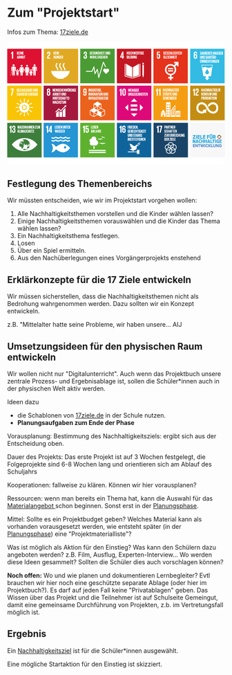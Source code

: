 # Zum "Projektstart"

Infos zum Thema: [17ziele.de](https://17ziele.de)

![](../../.gitbook/assets/grafik.png)

## Festlegung des Themenbereichs

Wir müssten entscheiden, wie wir im Projektstart vorgehen wollen:

1. Alle Nachhaltigkeitsthemen vorstellen und die Kinder wählen lassen?
2. Einige Nachhaltigkeitsthemen vorauswählen und die Kinder das Thema wählen lassen?
3. Ein Nachhaltigkeitsthema festlegen.
4. Losen
5. Über ein Spiel ermitteln.
6. Aus den Nachüberlegungen eines Vorgängerprojekts enstehend

## Erklärkonzepte für die 17 Ziele entwickeln

Wir müssen sicherstellen, dass die Nachhaltigkeitsthemen nicht als Bedrohung wahrgenommen werden. Dazu sollten wir ein Konzept entwickeln.

z.B. "Mittelalter hatte seine Probleme, wir haben unsere... AIJ

## Umsetzungsideen für den physischen Raum entwickeln

Wir wollen nicht nur "Digitalunterricht". Auch wenn das Projektbuch unsere zentrale Prozess- und Ergebnisablage ist, sollen die Schüler\*innen auch in der physischen Welt aktiv werden.

Ideen dazu

* die Schablonen von [17ziele.de](https://17ziele.de) in der Schule nutzen. 
* **Planungsaufgaben zum Ende der Phase**

Vorausplanung: Bestimmung des Nachhaltigkeitsziels: ergibt sich aus der Entscheidung oben.

Dauer des Projekts: Das erste Projekt ist auf 3 Wochen festgelegt, die Folgeprojekte sind 6-8 Wochen lang und orientieren sich am Ablauf des Schuljahrs

Kooperationen: fallweise zu klären. Können wir hier vorausplanen?

Ressourcen: wenn man bereits ein Thema hat, kann die Auswahl für das [Materialangebot ](../../wiki/definitionen/materialangebot.md)schon beginnen. Sonst erst in der [Planungsphase](planung-zu-planung.md).

Mittel: Sollte es ein Projektbudget geben? Welches Material kann als vorhanden vorausgesetzt werden, wie entsteht später \(in der [Planungsphase](planung-zu-planung.md)\) eine "Projektmaterialliste"?

Was ist möglich als Aktion für den Einstieg? Was kann den Schülern dazu angeboten werden? z.B. Film, Ausflug, Experten-Interview... Wo werden diese Ideen gesammelt? Sollten die Schüler dies auch vorschlagen können?

**Noch offen:** Wo und wie planen und dokumentieren Lernbegleiter? Evtl brauchen wir hier noch eine geschützte separate Ablage \(oder hier im Projektbuch?\). Es darf auf jeden Fall keine "Privatablagen" geben. Das Wissen über das Projekt und die Teilnehmer ist auf Schulseite Gemeingut, damit eine gemeinsame Durchführung von Projekten, z.b. im Vertretungsfall möglich ist.

## Ergebnis

Ein [Nachhaltigkeitsziel](../../wiki/definitionen/nachhaltigkeitsziel.md) ist für die Schüler\*innen ausgewählt.

Eine mögliche Startaktion für den Einstieg ist skizziert.

